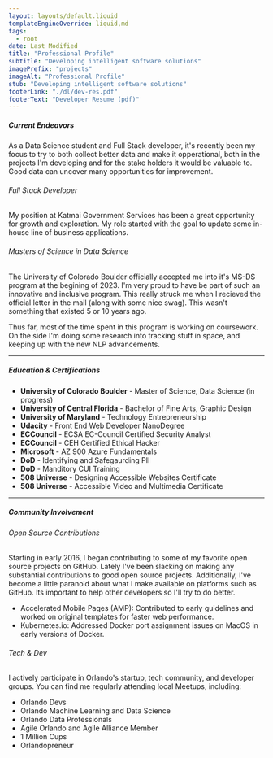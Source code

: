 ```yaml
---
layout: layouts/default.liquid
templateEngineOverride: liquid,md
tags:
  - root
date: Last Modified
title: "Professional Profile"
subtitle: "Developing intelligent software solutions"
imagePrefix: "projects"
imageAlt: "Professional Profile"
stub: "Developing intelligent software solutions"
footerLink: "./dl/dev-res.pdf"
footerText: "Developer Resume (pdf)"
---
```


##### Current Endeavors
As a Data Science student and Full Stack developer, it's recently been my focus to try to both collect better data and make it opperational, both in the projects I'm developing and for the stake holders it would be valuable to. Good data can uncover many opportunities for improvement.

###### Full Stack Developer

My position at Katmai Government Services has been a great opportunity for growth and exploration. My role started with the goal to update some in-house line of business applications.

###### Masters of Science in Data Science

The University of Colorado Boulder officially accepted me into it's MS-DS program at the begining of 2023. I'm very proud to have be part of such an innovative and inclusive program. This really struck me when I recieved the official letter in the mail (along with some nice swag). This wasn't something that existed 5 or 10 years ago.

Thus far, most of the time spent in this program is working on coursework. On the side I'm doing some research into tracking stuff in space, and keeping up with the new NLP advancements.


---

##### Education & Certifications

- **University of Colorado Boulder** - Master of Science, Data Science (in progress)
- **University of Central Florida** - Bachelor of Fine Arts, Graphic Design
- **University of Maryland** - Technology Entrepreneurship
- **Udacity** - Front End Web Developer NanoDegree
- **ECCouncil** - ECSA EC-Council Certified Security Analyst
- **ECCouncil** - CEH Certified Ethical Hacker
- **Microsoft** - AZ 900 Azure Fundamentals
- **DoD** - Identifying and Safegaurding PII
- **DoD** - Manditory CUI Training
- **508 Universe** - Designing Accessible Websites Certificate
- **508 Universe** - Accessible Video and Multimedia Certificate

---
##### Community Involvement


###### Open Source Contributions
Starting in early 2016, I began contributing to some of my favorite open source projects on GitHub. Lately I've been slacking on making any substantial contributions to good open source projects. Additionally, I've become a little paranoid about what I make available on platforms such as GitHub. Its important to help other developers so I'll try to do better.
- Accelerated Mobile Pages (AMP): Contributed to early guidelines and worked on original templates for faster web performance.
- Kubernetes.io: Addressed Docker port assignment issues on MacOS in early versions of Docker.

###### Tech & Dev

I actively participate in Orlando's startup, tech community, and developer groups. You can find me regularly attending local Meetups, including:
- Orlando Devs
- Orlando Machine Learning and Data Science
- Orlando Data Professionals
- Agile Orlando and Agile Alliance Member
- 1 Million Cups
- Orlandopreneur

